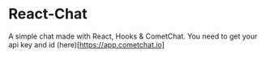 # React-Chat

A simple chat made with React, Hooks & CometChat. You need to get your api key and id (here)[https://app.cometchat.io]
